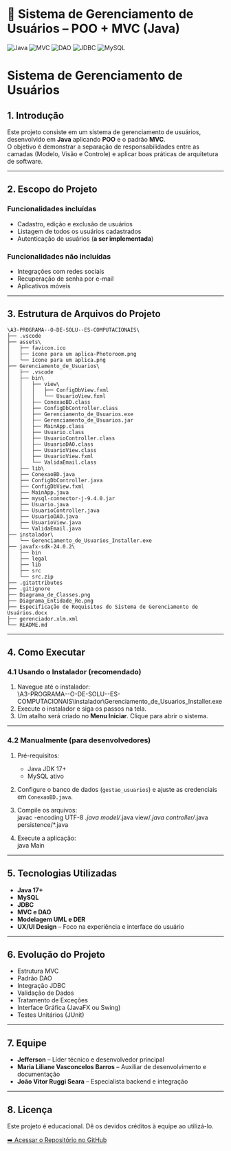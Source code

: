 # 📂 Sistema de Gerenciamento de Usuários – POO + MVC (Java)

![Java](https://img.shields.io/badge/Java-17%2B-blue?style=for-the-badge&logo=java)
![MVC](https://img.shields.io/badge/Pattern-MVC-orange?style=for-the-badge)
![DAO](https://img.shields.io/badge/Pattern-DAO-blueviolet?style=for-the-badge)
![JDBC](https://img.shields.io/badge/Database-JDBC-red?style=for-the-badge)
![MySQL](https://img.shields.io/badge/SGBD-MySQL-blue?style=for-the-badge&logo=mysql)

# Sistema de Gerenciamento de Usuários

## 1. Introdução

Este projeto consiste em um sistema de gerenciamento de usuários, desenvolvido em **Java** aplicando **POO** e o padrão **MVC**.  
O objetivo é demonstrar a separação de responsabilidades entre as camadas (Modelo, Visão e Controle) e aplicar boas práticas de arquitetura de software.

---

## 2. Escopo do Projeto

### Funcionalidades incluídas
- Cadastro, edição e exclusão de usuários  
- Listagem de todos os usuários cadastrados  
- Autenticação de usuários (**a ser implementada**)  

### Funcionalidades não incluídas
- Integrações com redes sociais  
- Recuperação de senha por e-mail  
- Aplicativos móveis  

---

## 3. Estrutura de Arquivos do Projeto

```plaintext
\A3-PROGRAMA--O-DE-SOLU--ES-COMPUTACIONAIS\
├── .vscode
├── assets\
│   ├── favicon.ico
│   ├── ícone para um aplica-Photoroom.png
│   └── ícone para um aplica.png
├── Gerenciamento_de_Usuarios\
│   ├── .vscode
│   ├── bin\
│   │   ├── view\
│   │   │   ├── ConfigDbView.fxml
│   │   │   └── UsuarioView.fxml
│   │   ├── ConexaoBD.class
│   │   ├── ConfigDbController.class
│   │   ├── Gerenciamento_de_Usuarios.exe
│   │   ├── Gerenciamento_de_Usuarios.jar
│   │   ├── MainApp.class
│   │   ├── Usuario.class
│   │   ├── UsuarioController.class
│   │   ├── UsuarioDAO.class
│   │   ├── UsuarioView.class
│   │   ├── UsuarioView.fxml
│   │   └── ValidaEmail.class
│   ├── lib\
│   ├── ConexaoBD.java
│   ├── ConfigDbController.java
│   ├── ConfigDbView.fxml
│   ├── MainApp.java
│   ├── mysql-connector-j-9.4.0.jar
│   ├── Usuario.java
│   ├── UsuarioController.java
│   ├── UsuarioDAO.java
│   ├── UsuarioView.java
│   └── ValidaEmail.java
├── instalador\
│   └── Gerenciamento_de_Usuarios_Installer.exe
├── javafx-sdk-24.0.2\
│   ├── bin
│   ├── legal
│   ├── lib
│   ├── src
│   └── src.zip
├── .gitattributes
├── .gitignore
├── Diagrama_de_Classes.png
├── Diagrama_Entidade_Re.png
├── Especificação de Requisitos do Sistema de Gerenciamento de Usuários.docx
├── gerenciador.xlm.xml
└── README.md
```

---

## 4. Como Executar

### 4.1 Usando o Instalador (recomendado)

1. Navegue até o instalador:  
   \A3-PROGRAMA--O-DE-SOLU--ES-COMPUTACIONAIS\instalador\Gerenciamento_de_Usuarios_Installer.exe
2. Execute o instalador e siga os passos na tela.  
3. Um atalho será criado no **Menu Iniciar**. Clique para abrir o sistema.

---

### 4.2 Manualmente (para desenvolvedores)

1. Pré-requisitos:  
   - Java JDK 17+  
   - MySQL ativo  

2. Configure o banco de dados (`gestao_usuarios`) e ajuste as credenciais em `ConexaoBD.java`.  

3. Compile os arquivos:  
   javac -encoding UTF-8 *.java model/*.java view/*.java controller/*.java persistence/*.java

4. Execute a aplicação:  
   java Main

---

## 5. Tecnologias Utilizadas

- **Java 17+**  
- **MySQL**  
- **JDBC**  
- **MVC e DAO**  
- **Modelagem UML e DER**  
- **UX/UI Design** – Foco na experiência e interface do usuário

---

## 6. Evolução do Projeto

- Estrutura MVC  
- Padrão DAO  
- Integração JDBC  
- Validação de Dados  
- Tratamento de Exceções  
- Interface Gráfica (JavaFX ou Swing)  
- Testes Unitários (JUnit)
---

## 7. Equipe

- **Jefferson** – Líder técnico e desenvolvedor principal  
- **Maria Liliane Vasconcelos Barros** – Auxiliar de desenvolvimento e documentação  
- **João Vitor Ruggi Seara** – Especialista backend e integração  

---

## 8. Licença

Este projeto é educacional. Dê os devidos créditos à equipe ao utilizá-lo.

[➡️ Acessar o Repositório no GitHub](https://github.com/jeffersonjaily/A3-PROGRAMA--O-DE-SOLU--ES-COMPUTACIONAIS)


